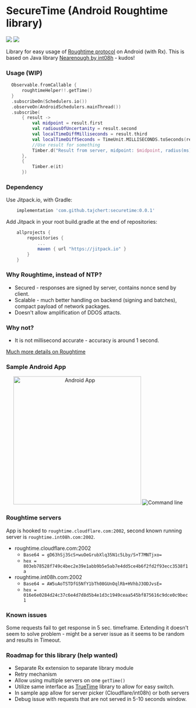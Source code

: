 # SecureTime (Android Roughtime library)
[![](https://jitpack.io/v/tajchert/securetime.svg)](https://jitpack.io/#tajchert/securetime)
[![](https://jitci.com/gh/tajchert/securetime/svg)](https://jitci.com/gh/tajchert/securetime)

Library for easy usage of [Roughtime protocol](https://roughtime.googlesource.com/roughtime) on Android (with Rx). This is based on Java library [Nearenough by int08h](https://github.com/int08h/nearenough) - kudos!

### Usage (WIP)

```kotlin
  Observable.fromCallable {
      roughtimeHelper!!.getTime()
  }
  .subscribeOn(Schedulers.io())
  .observeOn(AndroidSchedulers.mainThread())
  .subscribe(
      { result ->
          val midpoint = result.first
          val radiousOfUncertanity = result.second
          val localTimeDiffMilliseconds = result.third
          val localTimeDiffSeconds = TimeUnit.MILLISECONDS.toSeconds(result.third)
          //Use result for something
          Timber.d("Result from server, midpoint: $midpoint, radius(ms): $radiousOfUncertanity, localDiff (ms): $localTimeDiffMilliseconds")
      },
      {
          Timber.e(it)
      })
```

### Dependency

Use Jitpack.io, with Gradle:
```gradle
    implementation 'com.github.tajchert:securetime:0.0.1'
```
Add Jitpack in your root build.gradle at the end of repositories:
```gradle
	allprojects {
		repositories {
			...
			maven { url "https://jitpack.io" }
		}
	}
```

### Why Roughtime, instead of NTP?

* Secured - responses are signed by server, contains nonce send by client.
* Scalable - much better handling on backend (signing and batches), compact payload of network packages.
* Doesn't allow amplification of DDOS attacts.

### Why not?

* It is not millisecond accurate - accuracy is around 1 second.

[Much more details on Roughtime](https://int08h.com/post/to-catch-a-lying-timeserver/)

### Sample Android App

<p align="center">
  <img src="https://github.com/tajchert/securetime/blob/master/assets/android_app_screen.png?raw=true" width="350" title="Android App">
  <img src="https://github.com/tajchert/securetime/blob/master/assets/roughtime.png?raw=true" alt="Command line">
</p>

### Roughtime servers

App is hooked to `roughtime.cloudflare.com:2002`, second known running server is `roughtime.int08h.com:2002`.

* roughtime.cloudflare.com:2002
  * `Base64 = gD63hSj3ScS+wuOeGrubXlq35N1c5Lby/S+T7MNTjxo=`
  * `hex = 803eb78528f749c4bec2e39e1abb9b5e5ab7e4dd5ce4b6f2fd2f93ecc3538f1a`
* roughtime.int08h.com:2002
  * `Base64 = AW5uAoTSTDfG5NfY1bTh08GUnOqlRb+HVhbJ3ODJvsE=`
  * `hex = 016e6e0284d24c37c6e4d7d8d5b4e1d3c1949ceaa545bf875616c9dce0c9bec1`

### Known issues
Some requests fail to get response in 5 sec. timeframe. Extending it doesn't seem to solve problem - might be a server issue as it seems to be random and results in Timeout.
### Roadmap for this library (help wanted)
* Separate Rx extension to separate library module
* Retry mechanism
* Allow using multiple servers on one `getTime()`
* Utilize same interface as [TrueTime](https://github.com/instacart/truetime-android) library to allow for easy switch.
* In sample app allow for server picker (Cloudflare/int08h) or both servers
* Debug issue with requests that are not served in 5-10 seconds window.
